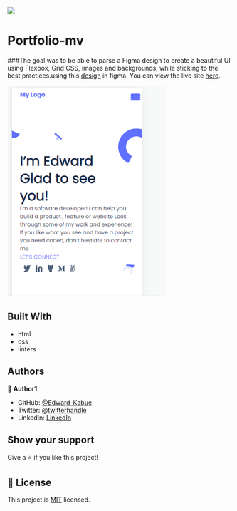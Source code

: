 ![](https://img.shields.io/badge/Microverse-blueviolet)

# Portfolio-mv

###The goal was to be able to parse a Figma design to create a beautiful UI using Flexbox, Grid CSS, images and backgrounds, while sticking to the best practices.using this [design](https://www.figma.com/file/l7SqJ3ZfkAKih9sFxvWSR4/Microverse-Student-Project-1?node-id=0%3A1) in figma. You can view the live site [here](https://edward-kabue.github.io/Portfolio-mv/).

 

![the design](./images/Header-section.png)


## Built With

- html
- css
- linters

## Authors

👤 **Author1**

- GitHub: [@Edward-Kabue](https://github.com/Edward-Kabue)
- Twitter: [@twitterhandle](https://twitter.com/twitterhandle)
- LinkedIn: [LinkedIn](https://linkedin.com/in/linkedinhandle)

## Show your support

Give a ⭐️ if you like this project!

## 📝 License

This project is [MIT](./MIT.md) licensed.
